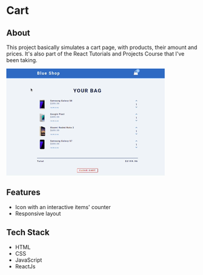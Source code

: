 # Cart

## About
This project basically simulates a cart page, with products, their amount and prices. It's also part of the React Tutorials and Projects Course that I've been taking. 

<img src="https://github.com/TauDuque/cart-project/blob/main/cart1.gif" />

## Features
<ul> 
  <li>Icon with an interactive items' counter 
    <li> Responsive layout
      </ul>
      
## Tech Stack
<ul>
  <li>HTML
    <li>CSS
      <li>JavaScript
        <li>ReactJs
          </ul>
 
